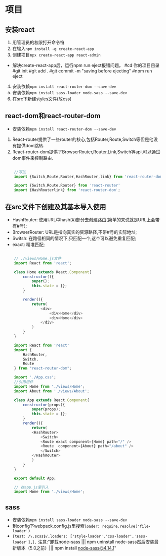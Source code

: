 # 项目

## 安装react

1. 用管理员的权限打开命令符
2. 在输入`npm install -g create-react-app`
3. 创建项目`npx create-react-app react-admin`
+ 解决create-react-app后，运行npm run eject报错问题。
    #cd 你的项目目录
    #git init
    #git add .
    #git commit -m "saving before ejecting"
    #npm run eject
4. 安装依赖`npm install react-router-dom --save-dev`
5. 安装依赖`npm install sass-loader node-sass --save-dev`
6. 在src下新建styles文件(放css)
 
## react-dom和react-router-dom
+ 安装依赖`npm install react-router-dom --save-dev`
1. React-router提供了一些router的核心,包括Router,Route,Switch等但是他没有提供dom跳转.
2. React-router-dom提供了BrowserRouter,Router,Link,Switch等api,可以通过dom事件来控制路由.

```js
    
    //写法
    import {Switch,Route,Router,HashRouter,link} from 'react-router-dom'

    import {Switch,Route,Router} from 'react-router'
    import {HashRouterlink} from 'react-router-dom';

```

## 在src文件下创建及其基本导入使用
+ HashRouter: 使用URL中hash(#)部分去创建路由(简单的来说就是URL上会带有#号);
+ BrowserRouter: URL是指向真实的资源路径,不带#号的实际地址;
+ Switsh: <Router>在路径相同的情况下,只匹配一个,这个可以避免重复匹配;
+ exact: 精准匹配;

```js
    
    // ./views/Home.js文件
    import React from 'react';

    class Home extends React.Component{
        constructor(){
            super();
            this.state = {};
        }

        render(){
            return(
                <div>
                    <div>Home</div>
                    <div>Home</div>
                </div>
            )
        }
    }

    import React from 'react'
    import {
        HashRouter,
        Switch,
        Route
    } from "react-router-dom";

    import './App.css';
    //引用组件
    import Home from './views/Home';
    import About from './views/About';

    class App extends React.Component{
        constructor(props){
            super(props);
            this.state = {};
        }
        render(){
            return(
            <HashRouter>
                <Switch>
                <Route exact component={Home} path="/" />
                <Route  component={About} path="/about" />
                </Switch>
            </HashRouter>
            )
        }
    }

    export default App;

    // 在app.js里引入
    import Home from './views/Home';

```


## sass
+ 安装依赖`npm install sass-loader node-sass --save-dev`
+ 到config下webpack.config.js里搜索`loader: require.resolve('file-loader')`
+ `{test: /\.scss$/,loaders: ['style-loader','css-loader','sass-loader'],},`
注意:"卸载node-sass ||| npm uninstall node-sass然后安装最新版本（5.0之前）|||   npm install node-sass@4.14.1"
